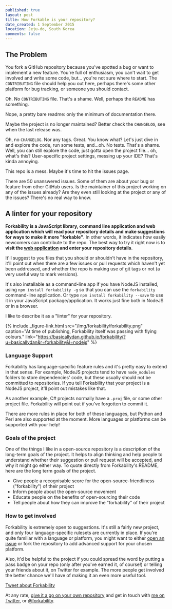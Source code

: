 ```yaml
---
published: true
layout: post
title: How Forkable is your repository?
date_created: 1 September 2015
location: Jeju-do, South Korea
comments: false
---
```


## The Problem

You fork a GitHub repository because you've spotted a bug or want to implement a new feature. You're full of enthusiasm, you can't wait to get involved and write some code, but... you're not sure where to start. The `CONTRIBUTING` file should help you out here, perhaps there's some other platform for bug tracking, or someone you should contact.

Oh. No `CONTRIBUTING` file. That's a shame. Well, perhaps the `README` has something.

Nope, a pretty bare readme: only the minimum of documentation there.

Maybe the project is no longer maintained? Better check the `CHANGELOG`, see when the last release was.

Oh, no `CHANGELOG`. Nor any tags. Great. You know what? Let's just dive in and explore the code, run some tests, and...oh. No tests. That's a shame. Well, you can still explore the code, just gotta open the project file... oh, what's this? User-specific project settings, messing up your IDE? That's kinda annoying.

This repo is a mess. Maybe it's time to hit the issues page.

There are 50 unanswered issues. Some of them are about your bug or feature from other GitHub users. Is the maintainer of this project working on any of the issues already? Are they even still looking at the project or any of the issues? There's no real way to know.

## A linter for your repository

**Forkability is a JavaScript library, command line application and web application which will read your repository details and make suggestions for ways to make it more "forkable"**. In other words, it indicates how easily newcomers can contribute to the repo. The best way to try it right now is to **visit the [web application](https://basicallydan.github.io/forkability/) and enter your repository details**.

It'll suggest to you files that you should or shouldn't have in the repository, it'll point out when there are a few issues or pull requests which haven't yet been addressed, and whether the repo is making use of git tags or not (a very useful way to mark versions).

It's also installable as a command-line app if you have NodeJS installed, using `npm install forkability -g` so that you can use the `forkability` command-line application. Or type `npm install forkability --save` to use it in your JavaScript package/application. It works just fine both in NodeJS or in a browser.

I like to describe it as a "linter" for your repository.

{% include _figure-link.html src="/img/forkability/forkability.png" caption="At time of publishing, Forkability itself was passing with flying colours." link="https://basicallydan.github.io/forkability/?u=basicallydan&r=forkability&l=nodejs" %}

### Language Support

Forkability has language-specific feature rules and it's pretty easy to extend in that sense. For example, NodeJS projects tend to have `node_modules` folders to store dependencies' code, but these usually should not be committed to repositories. If you tell Forkability that your project is a NodeJS project, it'll point out mistakes like that.

As another example, C# projects normally have a `.proj` file, or some other project file. Forkability will point out if you've forgotten to commit it.

There are more rules in place for both of these languages, but Python and Perl are also supported at the moment. More languages or platforms can be supported with your help!

### Goals of the project

One of the things I like in a open-source repository is a description of the long-term goals of the project. It helps to align thinking and help people to understand whether their suggestion or pull request will be accepted, and why it might go either way. To quote directly from Forkability's README, here are the long term goals of the project.

* Give people a recognisable score for the open-source-friendliness ("forkability") of their project
* Inform people about the open-source movement
* Educate people on the benefits of open-sourcing their code
* Tell people about how they can improve the "forkability" of their project

### How to get involved

Forkability is extremely open to suggestions. It's still a fairly new project, and only four language-specific rulesets are currently in place. If you're quite familiar with a language or platform, you might want to either [open an issue](https://github.com/basicallydan/forkability/issues) or fork the repository to add advanced support for your chosen platform.

Also, it'd be helpful to the project if you could spread the word by putting a pass badge on your repo (only after you've earned it, of course!) or telling your friends about it, on Twitter for example. The more people get involved the better chance we'll have of making it an even more useful tool.

<a href="https://twitter.com/intent/tweet?original_referer=https%3A%2F%2Fabout.twitter.com%2Fresources%2Fbuttons&amp;ref_src=twsrc%5Etfw&amp;text=Think%20your%20repo%20is%20inviting%20to%20potential%20contributors%3F%20Find%20out%20with%20%40forkability%3A&amp;tw_p=tweetbutton&amp;url=https%3A%2F%2Fbasicallydan.github.io%2Fforkability&amp;via=basicallydan" class="cta--tweet">Tweet about Forkability</a>

At any rate, <a href="https://basicallydan.github.com/forkability">give it a go on your own repository</a> and get in touch with <a href="https://twitter.com/basicallydan">me on Twitter</a>, or <a href="https://twitter.com/forkability">@forkability</a>.